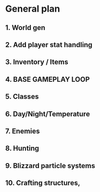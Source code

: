 # **General plan**
## **1. World gen**

## 2. **Add player stat handling**

## 3. **Inventory / Items**

## 4. **BASE GAMEPLAY LOOP**

## 5. **Classes** 

## 6. **Day/Night/Temperature**

## 7. **Enemies**

## 8. **Hunting**

## 9. **Blizzard particle systems**

## 10. **Crafting structures,**
